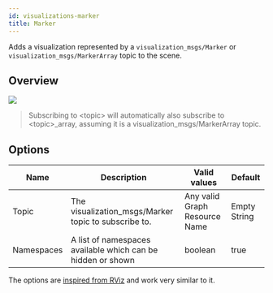 ```yaml
---
id: visualizations-marker
title: Marker
---
```


Adds a visualization represented by a `visualization_msgs/Marker` or `visualization_msgs/MarkerArray` topic to the scene.

## Overview

![](/img/viz/viz-marker.png)
> Subscribing to \<topic> will automatically also subscribe to \<topic>_array, assuming it is a visualization_msgs/MarkerArray topic.

## Options

Name | Description | Valid values | Default  
--- | --- | --- | ---
Topic | The visualization_msgs/Marker topic to subscribe to. | Any valid Graph Resource Name | Empty String  
Namespaces | A list of namespaces available which can be hidden or shown | boolean | true

The options are [inspired from RViz](http://wiki.ros.org/rviz/DisplayTypes/Marker) and work very similar to it.
